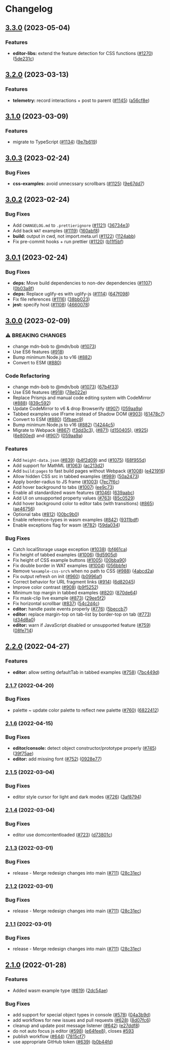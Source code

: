 # Changelog

## [3.3.0](https://github.com/mdn/bob/compare/v3.2.0...v3.3.0) (2023-05-04)


### Features

* **editor-libs:** extend the feature detection for CSS functions ([#1270](https://github.com/mdn/bob/issues/1270)) ([5de231c](https://github.com/mdn/bob/commit/5de231cf1dca5b1687e9bb4c704519f5c92b638a))

## [3.2.0](https://github.com/mdn/bob/compare/v3.1.0...v3.2.0) (2023-03-13)


### Features

* **telemetry:** record interactions + post to parent ([#1145](https://github.com/mdn/bob/issues/1145)) ([a56cf8e](https://github.com/mdn/bob/commit/a56cf8e7dd6c410eda7339189f20c7428ec33175))

## [3.1.0](https://github.com/mdn/bob/compare/v3.0.3...v3.1.0) (2023-03-09)


### Features

* migrate to TypeScript ([#1134](https://github.com/mdn/bob/issues/1134)) ([9e7b619](https://github.com/mdn/bob/commit/9e7b619534077c2c8ac290ad30d88c439ac32ef1))

## [3.0.3](https://github.com/mdn/bob/compare/v3.0.2...v3.0.3) (2023-02-24)


### Bug Fixes

* **css-examples:** avoid unnecssary scrollbars ([#1125](https://github.com/mdn/bob/issues/1125)) ([9e67dd7](https://github.com/mdn/bob/commit/9e67dd75c0d634b9b4588ae2d4eda6a6bf0f9dfa))

## [3.0.2](https://github.com/mdn/bob/compare/v3.0.1...v3.0.2) (2023-02-24)


### Bug Fixes

* Add `CHANGELOG.md` to `.prettierignore` ([#1121](https://github.com/mdn/bob/issues/1121)) ([36734e3](https://github.com/mdn/bob/commit/36734e35856f584aa3929655133bc9324503c7ac))
* Add back `WAT` examples ([#1119](https://github.com/mdn/bob/issues/1119)) ([160abf8](https://github.com/mdn/bob/commit/160abf8ab66b3fe9c92ef0d1df09e2d2c3664ad6))
* **build:** output in cwd, not import.meta.url ([#1122](https://github.com/mdn/bob/issues/1122)) ([1124abb](https://github.com/mdn/bob/commit/1124abb03651a7a83eedb65c17f247bef2ebd559))
* Fix pre-commit hooks + run prettier ([#1120](https://github.com/mdn/bob/issues/1120)) ([b11f5bf](https://github.com/mdn/bob/commit/b11f5bf70c64b6efbccc6e2846c52f599065a428))

## [3.0.1](https://github.com/mdn/bob/compare/v3.0.0...v3.0.1) (2023-02-24)


### Bug Fixes

* **deps:** Move build dependencies to non-dev dependencies ([#1107](https://github.com/mdn/bob/issues/1107)) ([0b03a8f](https://github.com/mdn/bob/commit/0b03a8fd5f4e9073c5bace25bbde8ad3ea2b75c3))
* **deps:** Replace uglify-es with uglify-js ([#1114](https://github.com/mdn/bob/issues/1114)) ([647f098](https://github.com/mdn/bob/commit/647f098764cf4dfc15176ac35007f97aec489793))
* Fix file references ([#1116](https://github.com/mdn/bob/issues/1116)) ([38bb023](https://github.com/mdn/bob/commit/38bb023903e047196f06f6e9062398cb66f5f2e5))
* **jest:** specify host ([#1108](https://github.com/mdn/bob/issues/1108)) ([4660078](https://github.com/mdn/bob/commit/46600788468e90c7171611e29f9ba604da919dda))

## [3.0.0](https://github.com/mdn/bob/compare/v2.2.0...v3.0.0) (2023-02-09)

### ⚠ BREAKING CHANGES

- change mdn-bob to @mdn/bob ([#1073](https://github.com/mdn/bob/issues/1073))
- Use ES6 features ([#918](https://github.com/mdn/bob/issues/918))
- Bump minimum Node.js to v16 ([#882](https://github.com/mdn/bob/issues/882))
- Convert to ESM ([#880](https://github.com/mdn/bob/issues/880))

### Code Refactoring

- change mdn-bob to @mdn/bob ([#1073](https://github.com/mdn/bob/issues/1073)) ([67b4f33](https://github.com/mdn/bob/commit/67b4f330e7b7a1581df9608ce0ecdbde4830fdd4))
- Use ES6 features ([#918](https://github.com/mdn/bob/issues/918)) ([78e022e](https://github.com/mdn/bob/commit/78e022e5d5f7a96ec4cce48d496b6711ea0d6f20))
- Replace Prismjs and manual code editing system with CodeMirror ([#888](https://github.com/mdn/bob/issues/888)) ([839c592](https://github.com/mdn/bob/commit/839c592e6e4e66c8f305dd914de2c1aeaf4f763b))
- Update CodeMirror to v6 & drop Browserify ([#907](https://github.com/mdn/bob/issues/907)) ([059aa9a](https://github.com/mdn/bob/commit/059aa9aef38d82094b4c3321f47233dc6c10ad86))
- Tabbed examples use IFrame instead of Shadow DOM ([#903](https://github.com/mdn/bob/issues/903)) ([61478c7](https://github.com/mdn/bob/commit/61478c7fd07cb7d46b4887827d86f53d41817aae))
- Convert to ESM ([#880](https://github.com/mdn/bob/issues/880)) ([5fbaec9](https://github.com/mdn/bob/commit/5fbaec9ea8c8d192f66c1d8ee315d9e802702110))
- Bump minimum Node.js to v16 ([#882](https://github.com/mdn/bob/issues/882)) ([14244c5](https://github.com/mdn/bob/commit/14244c520b779c0ec0cfe818fdfc4833da6f5030))
- Migrate to Webpack ([#867](https://github.com/mdn/bob/issues/867)) ([f3dd3c3](https://github.com/mdn/bob/commit/f3dd3c389250c35d4cd54dcc99e77c0b40193d46)), ([#871](https://github.com/mdn/bob/issues/871)) ([d150405](https://github.com/mdn/bob/commit/d1504059234db26c9e34be538fcd2a195c3c0a89)), ([#925](https://github.com/mdn/bob/issues/925)) ([6e800ed](https://github.com/mdn/bob/commit/6e800ed8e636e4ca6d6fe1d4aeb8d4fb6bd0ff59)) and ([#907](https://github.com/mdn/bob/issues/907)) ([059aa9a](https://github.com/mdn/bob/commit/059aa9aef38d82094b4c3321f47233dc6c10ad86))

### Features

- Add `height-data.json` ([#839](https://github.com/mdn/bob/issues/839)) ([b4f2d09](https://github.com/mdn/bob/commit/b4f2d09a4e53a1ba16f13f5348bdecdc6f598031)) and ([#1075](https://github.com/mdn/bob/issues/1075)) ([68f955d](https://github.com/mdn/bob/commit/68f955d32f1d34a599d053db7264259bf8c966ac))
- Add support for MathML ([#1063](https://github.com/mdn/bob/issues/1063)) ([ac213d2](https://github.com/mdn/bob/commit/ac213d223b8c48fff1f6ff0bdbb38c8dbe6a6542))
- Add `build:pages` to fast build pages without Webpack ([#1008](https://github.com/mdn/bob/issues/1008)) ([e421916](https://github.com/mdn/bob/commit/e421916b47a2a1c6ea0b010db65752006f01db0d))
- Allow hidden CSS src in tabbed examples ([#989](https://github.com/mdn/bob/issues/989)) ([50a2473](https://github.com/mdn/bob/commit/50a2473e6c72aabaa896fc9ea81819ead37d741e))
- Apply border-radius to JS frame ([#1003](https://github.com/mdn/bob/issues/1003)) ([7ec7f6c](https://github.com/mdn/bob/commit/7ec7f6cafbcc2f02c92749f0523eb1166d517dd0))
- Add hover background to tabs ([#1007](https://github.com/mdn/bob/issues/1007)) ([ee9c73](https://github.com/mdn/bob/commit/ee9c73ea1be2c2ccca1045b0896e803719199fcb))
- Enable all standardized wasm features ([#1046](https://github.com/mdn/bob/issues/1046)) ([639aabc](https://github.com/mdn/bob/commit/639aabceb018a44fe10e70808b4c386c433c019c))
- Add UI on unsupported property values ([#763](https://github.com/mdn/bob/issues/763)) ([85c0529](https://github.com/mdn/bob/commit/85c05294c2679662141fcfc06683f204480b74b0))
- Add hover background color to editor tabs (with transitions) ([#865](https://github.com/mdn/bob/issues/865)) ([ae46756](https://github.com/mdn/bob/commit/ae46756f7566a839797cec1f77567786b493efbd))
- Optional tabs ([#812](https://github.com/mdn/bob/issues/812)) ([00bc9b0](https://github.com/mdn/bob/commit/00bc9b0d90f1fa887d0ad3f90d3ebe64bcfbe77a))
- Enable reference-types in wasm examples ([#842](https://github.com/mdn/bob/issues/842)) ([9311bdf](https://github.com/mdn/bob/commit/9311bdf5965c38a11c29bd09975396d562adc0f1))
- Enable exceptions flag for wasm ([#782](https://github.com/mdn/bob/issues/782)) ([59da034](https://github.com/mdn/bob/commit/59da034e228b3d60c25594163b52d9243cbe9e65))

### Bug Fixes

- Catch localStorage usage exception ([#1038](https://github.com/mdn/bob/issues/1038)) ([bf461ca](https://github.com/mdn/bob/commit/bf461ca73728074da24b04b2e9fe91cc44ba65bd))
- Fix height of tabbed examples ([#1006](https://github.com/mdn/bob/issues/1006)) ([9d5905d](https://github.com/mdn/bob/commit/9d5905dc9ef8f22bd428486657982d01a866c330))
- Fix height of CSS example buttons ([#1005](https://github.com/mdn/bob/issues/1005)) ([00bba90](https://github.com/mdn/bob/commit/00bba90ea563e30b9064494a66772b2f05039635))
- Fix double border in WAT examples ([#1004](https://github.com/mdn/bob/issues/1004)) ([056bbfe](https://github.com/mdn/bob/commit/056bbfec40b18406e48096c0940a646eef59869c))
- Remove `%example-css-src%` when no path to CSS ([#988](https://github.com/mdn/bob/issues/988)) ([4abcd2a](https://github.com/mdn/bob/commit/4abcd2a6983324b0518f0477c56bb140b10aebe2))
- Fix output refresh on init ([#960](https://github.com/mdn/bob/issues/960)) ([b0996af](https://github.com/mdn/bob/commit/b0996af547984a301b57443c03f0d6791825dcd0))
- Correct behavior for URL fragment links ([#914](https://github.com/mdn/bob/issues/914)) ([6d82045](https://github.com/mdn/bob/commit/6d82045e1eb276398fce271ff9f97b534290ed1f))
- Improve color contrast ([#908](https://github.com/mdn/bob/issues/908)) ([b9f5252](https://github.com/mdn/bob/commit/b9f52521e34b4b8ed98507add6dc62e08cbfc89c))
- Minimum top margin in tabbed examples ([#820](https://github.com/mdn/bob/issues/820)) ([870de64](https://github.com/mdn/bob/commit/870de64079f15c1664c5b00c72e4b5946ece79f3))
- Fix mask-clip live example ([#873](https://github.com/mdn/bob/issues/873)) ([29ee5f2](https://github.com/mdn/bob/commit/29ee5f2fe9662d96cc816baaaf52b2ecba8cb7e7))
- Fix horizontal scrollbar ([#837](https://github.com/mdn/bob/issues/837)) ([54c2d4c](https://github.com/mdn/bob/commit/54c2d4c51f0b92259c02bd330b761990fe9d4b5d))
- **editor:** handle paste events properly ([#776](https://github.com/mdn/bob/issues/776)) ([5beccb7](https://github.com/mdn/bob/commit/5beccb7f45fe86280ef520cedb8cb3a4e55e97c3))
- **editor:** replace margin-top on tab-list by border-top on tab ([#773](https://github.com/mdn/bob/issues/773)) ([d34d8a0](https://github.com/mdn/bob/commit/d34d8a06810d15f510cf275822b8b20cb5a9c05d))
- **editor:** warn if JavaScript disabled or unsupported feature ([#759](https://github.com/mdn/bob/issues/759)) ([08fe714](https://github.com/mdn/bob/commit/08fe714908ad23dc3557d7778c03ff5c07c51692))

## [2.2.0](https://github.com/mdn/bob/compare/v2.1.7...v2.2.0) (2022-04-27)

### Features

- **editor:** allow setting defaultTab in tabbed examples ([#758](https://github.com/mdn/bob/issues/758)) ([7bc449d](https://github.com/mdn/bob/commit/7bc449d533d44e97c5e42e0fc68c695bbfa84df9))

### [2.1.7](https://github.com/mdn/bob/compare/v2.1.6...v2.1.7) (2022-04-20)

### Bug Fixes

- palette ~ update color palette to reflect new palette ([#760](https://github.com/mdn/bob/issues/760)) ([6822412](https://github.com/mdn/bob/commit/682241218a04010791f86366c774eea457f8b1a7))

### [2.1.6](https://github.com/mdn/bob/compare/v2.1.5...v2.1.6) (2022-04-15)

### Bug Fixes

- **editor/console:** detect object constructor/prototype properly ([#745](https://github.com/mdn/bob/issues/745)) ([39f75ae](https://github.com/mdn/bob/commit/39f75ae317212eef87f65509a2ecb746e0e8904f))
- **editor:** add missing font ([#752](https://github.com/mdn/bob/issues/752)) ([0928e77](https://github.com/mdn/bob/commit/0928e7750781f1770f47e40223783353fcbadb98))

### [2.1.5](https://github.com/mdn/bob/compare/v2.1.4...v2.1.5) (2022-03-04)

### Bug Fixes

- editor style cursor for light and dark modes ([#726](https://github.com/mdn/bob/issues/726)) ([3af8794](https://github.com/mdn/bob/commit/3af879435cabba189108f4d83f9f2a45a1994a0e))

### [2.1.4](https://github.com/mdn/bob/compare/v2.1.3...v2.1.4) (2022-03-04)

### Bug Fixes

- editor use domcontentloaded ([#723](https://github.com/mdn/bob/issues/723)) ([d73801c](https://github.com/mdn/bob/commit/d73801c5820d2d15200802f4c986850b79f30523))

### [2.1.3](https://github.com/mdn/bob/compare/v2.1.2...v2.1.3) (2022-03-01)

### Bug Fixes

- release - Merge redesign changes into main ([#711](https://github.com/mdn/bob/issues/711)) ([28c31ec](https://github.com/mdn/bob/commit/28c31ec392efe83a030115515154c51095bac56f))

### [2.1.2](https://github.com/mdn/bob/compare/v2.1.1...v2.1.2) (2022-03-01)

### Bug Fixes

- release - Merge redesign changes into main ([#711](https://github.com/mdn/bob/issues/711)) ([28c31ec](https://github.com/mdn/bob/commit/28c31ec392efe83a030115515154c51095bac56f))

### [2.1.1](https://github.com/mdn/bob/compare/v2.1.0...v2.1.1) (2022-03-01)

### Bug Fixes

- release - Merge redesign changes into main ([#711](https://github.com/mdn/bob/issues/711)) ([28c31ec](https://github.com/mdn/bob/commit/28c31ec392efe83a030115515154c51095bac56f))

## [2.1.0](https://github.com/mdn/bob/compare/v2.0.1...v2.1.0) (2022-01-28)

### Features

- Added wasm example type ([#619](https://github.com/mdn/bob/issues/619)) ([2dc54ae](https://github.com/mdn/bob/commit/2dc54aefbd025a811ac3ebea83cd54aa214ea862))

### Bug Fixes

- add support for special object types in console ([#578](https://github.com/mdn/bob/issues/578)) ([04a3b9d](https://github.com/mdn/bob/commit/04a3b9dbb2d3d5121c0fe82f2cb7af0a14f17b01))
- add workflows for new issues and pull requests ([#628](https://github.com/mdn/bob/issues/628)) ([8d07fc6](https://github.com/mdn/bob/commit/8d07fc687f6f486f3e28f248964a7d1c03f93ae5))
- cleanup and update post message listener ([#642](https://github.com/mdn/bob/issues/642)) ([e27ddf8](https://github.com/mdn/bob/commit/e27ddf8deabb9f08a75a361e39b6ae1631e19b06))
- do not auto focus js editor ([#598](https://github.com/mdn/bob/issues/598)) ([e64fee8](https://github.com/mdn/bob/commit/e64fee87f2c83602e255824a928ba47ae320cfdb)), closes [#593](https://github.com/mdn/bob/issues/593)
- publish workflow ([#644](https://github.com/mdn/bob/issues/644)) ([7815cf7](https://github.com/mdn/bob/commit/7815cf75663e61eb3cc8575799ff544c9656b475))
- use appropriate GitHub token ([#639](https://github.com/mdn/bob/issues/639)) ([b0b44fd](https://github.com/mdn/bob/commit/b0b44fd5fa362ca717eac2318c2f5674cd6a7d04))
